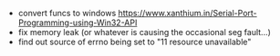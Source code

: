   - convert funcs to windows
    https://www.xanthium.in/Serial-Port-Programming-using-Win32-API
  - fix memory leak (or whatever is causing the occasional seg fault...)
  - find out source of errno being set to "11 resource unavailable"


